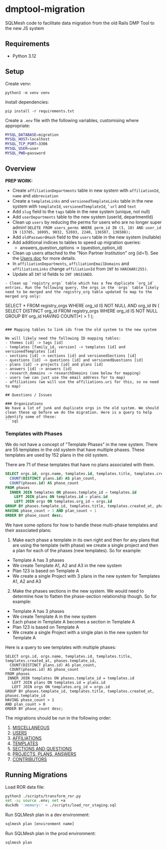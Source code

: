 # dmptool-migration
SQLMesh code to facilitate data migration from the old Rails DMP Tool to the new JS system

## Requirements
* Python 3.12

## Setup
Create venv:
```
python3 -m venv venv
```

Install dependencies:
```
pip install -r requirements.txt
```

Create a `.env` file with the following variables, customising where appropriate:
```bash
MYSQL_DATABASE=migration
MYSQL_HOST=localhost
MYSQL_TCP_PORT=3306
MYSQL_USER=user
MYSQL_PWD=password
```

## Overview

**PREP WORK:**
- Create `affiliationDepartments` table in new system with `affiliationId`, `name` and `abbreviation`
- Create a `templateLinks` and `versionedTemplateLinks` table in the new system with `templateId`, `versionedTemplateId`, ' `url` and `text`
- Add `slug` field to the `tags` table in the new system (unique, not null)
- Add `userDepartments` table to the new system (userId, departmentId)
- Clean up `users` by reducing the perms for users who are no longer super admin! `DELETE FROM users_perms WHERE perm_id IN (3, 10) AND user_id IN (13785, 16995, 9032, 52693, 2240, 136507, 136508);`
- Add `oldPasswordHash` field to the `users` table in the new system (nullable)
- Add additional indices to tables to speed up migration queries:
  -  answers_question_options -> (question_option_id)
- Clean up users attached to the "Non Partner Institution" org (id=1). See the [Users doc](docs/Users.md) for more details.
- In `affiliationDepartments`, `affiliationEmailDomains` and `affiliationLinks` change `affiliationId` from `INT` to `VARCHAR(255)`.
- Update all `INT` id fields to `INT UNSIGNED`.

```
- Clean up `registry_orgs` table which has a few duplicate `org_id` entries. Run the following query, the orgs in the `orgs` table likely need to be merged and the registry_org table updated to map to the merged org only:
```
SELECT * FROM registry_orgs WHERE org_id IS NOT NULL AND org_id IN (
  SELECT DISTINCT org_id
  FROM registry_orgs
  WHERE org_id IS NOT NULL
  GROUP BY org_id
  HAVING COUNT(*) > 1
);
```

### Mapping tables to link ids from the old system to the new system

We will likely need the following ID mapping tables:
- themes [id] -> tags [id]
- templates [family_id, version] -> templates [id] and versionedTemplates [id]
- sections [id] -> sections [id] and versionedSections [id]
- questions [id] -> questions [id] and versionedQuestions [id]
- plans [id] -> projects [id] and plans [id]
- answers [id] -> answers [id]
- research_domains -> researchDomains (see below for mapping)
- users (we can just use the email address for to map)
- affiliations (we will use the affiliations.uri for this, so no need to map)

## Questions / Issues

### Organizations
We have a lot of junk and duplicate orgs in the old system. We should clean these up before we do the migration. Here is a query to help identify some of these:
```sql

```

### Templates with Phases

We do not have a concept of "Template Phases" in the new system. There are 55 templates in the old system that have multiple phases. These templates are used by 152 plans in the old system.

There are 71 of these templates that have no plans associated with them.
```sql
SELECT orgs.id, orgs.name, templates.id, templates.title, templates.created_at, phases.template_id,
  COUNT(DISTINCT plans.id) AS plan_count,
  COUNT(phases.id) AS phase_count
FROM phases
  INNER JOIN templates ON phases.template_id = templates.id
    LEFT JOIN plans ON templates.id = plans.id
    LEFT JOIN orgs ON templates.org_id = orgs.id
GROUP BY phases.template_id, templates.title, templates.created_at, phases.template_id
HAVING phase_count > 1 AND plan_count < 1
ORDER BY phase_count desc;
```

We have some options for how to handle these multi-phase templates and their associated plans:
1. Make each phase a template in its own right and then for any plans that are using the template (with phase) we create a single project and then a plan for each of the phases (new templates). So for example:
  - Template A has 3 phases
  - We create Template A1, A2 and A3 in the new system
  - Plan 123 is based on Template A 
  - We create a single Project with 3 plans in the new system for Templates A1, A2 and A3
2. Make the phases sections in the new system. We would need to determine how to flatten the phase-section relationship though. So for example:
  - Template A has 3 phases
  - We create Template A in the new system
  - Each phase in Template A becomes a section in Template A
  - Plan 123 is based on Template A 
  - We create a single Project with a single plan in the new system for Template A

Here is a query to see templates with multiple phases:
```
SELECT orgs.id, orgs.name, templates.id, templates.title, templates.created_at, phases.template_id,
  COUNT(DISTINCT plans.id) AS plan_count,
  COUNT(phases.id) AS phase_count
FROM phases
 INNER JOIN templates ON phases.template_id = templates.id
   LEFT JOIN plans ON templates.id = plans.id
   LEFT JOIN orgs ON templates.org_id = orgs.id
GROUP BY phases.template_id, templates.title, templates.created_at, phases.template_id
HAVING phase_count > 1
AND plan_count > 0
ORDER BY phase_count desc;
```

The migrations should be run in the following order:
1. [MISCELLANEOUS](docs/Misc.md)
2. [USERS](docs/Users.md)
2. [AFFILIATIONS](docs/Affiliations.md)
3. [TEMPLATES](docs/Templates.md)
4. [SECTIONS AND QUESTIONS](docs/SectionsAndQuestions.md)
5. [PROJECTS, PLANS, ANSWERS](docs/Projects.md)
6. [CONTRIBUTORS](docs/Contributors.md)

## Running Migrations
Load ROR data file:
```bash
python3 ./scripts/transform_ror.py
set -a; source .env; set +a
duckdb ':memory:' < ./scripts/load_ror_staging.sql
```

Run SQLMesh plan in a dev environment:
```bash
sqlmesh plan [environment name]
```

Run SQLMesh plan in the prod environment:
```bash
sqlmesh plan
```
